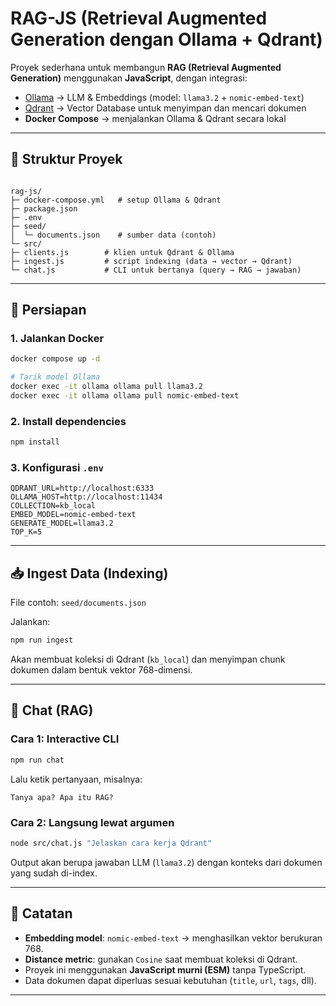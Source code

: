# RAG-JS (Retrieval Augmented Generation dengan Ollama + Qdrant)

Proyek sederhana untuk membangun **RAG (Retrieval Augmented Generation)** menggunakan **JavaScript**, dengan integrasi:

- [Ollama](https://ollama.com/) → LLM & Embeddings (model: `llama3.2` + `nomic-embed-text`)  
- [Qdrant](https://qdrant.tech/) → Vector Database untuk menyimpan dan mencari dokumen  
- **Docker Compose** → menjalankan Ollama & Qdrant secara lokal

---

## 📂 Struktur Proyek
```

rag-js/
├─ docker-compose.yml   # setup Ollama & Qdrant
├─ package.json
├─ .env
├─ seed/
│  └─ documents.json    # sumber data (contoh)
└─ src/
├─ clients.js        # klien untuk Qdrant & Ollama
├─ ingest.js         # script indexing (data → vector → Qdrant)
└─ chat.js           # CLI untuk bertanya (query → RAG → jawaban)

````

---

## 🚀 Persiapan

### 1. Jalankan Docker
```bash
docker compose up -d

# Tarik model Ollama
docker exec -it ollama ollama pull llama3.2
docker exec -it ollama ollama pull nomic-embed-text
````

### 2. Install dependencies

```bash
npm install
```

### 3. Konfigurasi `.env`

```env
QDRANT_URL=http://localhost:6333
OLLAMA_HOST=http://localhost:11434
COLLECTION=kb_local
EMBED_MODEL=nomic-embed-text
GENERATE_MODEL=llama3.2
TOP_K=5
```

---

## 📥 Ingest Data (Indexing)

File contoh: `seed/documents.json`

Jalankan:

```bash
npm run ingest
```

Akan membuat koleksi di Qdrant (`kb_local`) dan menyimpan chunk dokumen dalam bentuk vektor 768-dimensi.

---

## 💬 Chat (RAG)

### Cara 1: Interactive CLI

```bash
npm run chat
```

Lalu ketik pertanyaan, misalnya:

```
Tanya apa? Apa itu RAG?
```

### Cara 2: Langsung lewat argumen

```bash
node src/chat.js "Jelaskan cara kerja Qdrant"
```

Output akan berupa jawaban LLM (`llama3.2`) dengan konteks dari dokumen yang sudah di-index.

---

## 📝 Catatan

* **Embedding model**: `nomic-embed-text` → menghasilkan vektor berukuran 768.
* **Distance metric**: gunakan `Cosine` saat membuat koleksi di Qdrant.
* Proyek ini menggunakan **JavaScript murni (ESM)** tanpa TypeScript.
* Data dokumen dapat diperluas sesuai kebutuhan (`title`, `url`, `tags`, dll).

---


